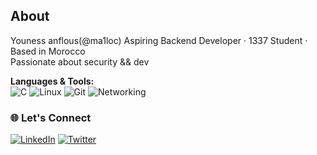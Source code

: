 ## About
Youness anflous(@ma1loc) Aspiring Backend Developer · 1337 Student · Based in Morocco  
Passionate about security && dev

**Languages & Tools:**  
![C](https://img.shields.io/badge/C-05122A?style=flat&logo=c&logoColor=white)
![Linux](https://img.shields.io/badge/Linux-000000?style=flat&logo=linux&logoColor=white)
![Git](https://img.shields.io/badge/Git-E44C30?style=flat&logo=git&logoColor=white)
![Networking](https://img.shields.io/badge/Networking-004D73?style=flat&logo=wireshark&logoColor=white)
<!-- ![Bash](https://img.shields.io/badge/Bash-121011?style=flat&logo=gnubash&logoColor=white) -->


<!-- --- -->

### 🌐 Let's Connect
[![LinkedIn](https://img.shields.io/badge/LinkedIn-0A66C2?style=flat&logo=linkedin&logoColor=white)](https://www.linkedin.com/in/youness-anflous-80b750257/)
[![Twitter](https://img.shields.io/badge/Twitter-1DA1F2?style=flat&logo=twitter&logoColor=white)](https://x.com/YounessAnflous)
